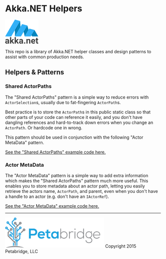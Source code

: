 # Akka.NET Helpers
![Akka.NET Logo](akka_net_logo.png)

This repo is a library of Akka.NET helper classes and design patterns to assist with common production needs.

## Helpers & Patterns
### Shared ActorPaths
The "Shared ActorPaths" pattern is a simple way to reduce errors with `ActorSelection`s, usually due to fat-fingering `ActorPath`s.

Best practice is to store the `ActorPath`s in this public static class so that other parts of your code can reference it easily, and you don't have dangling references and hard-to-track down errors when you change an `ActorPath`. Or hardcode one in wrong.

This pattern should be used in conjunction with the following "Actor MetaData" pattern.

[See the "Shared ActorPaths" example code here.](/AkkaHelpers/ActorPaths.cs)

### Actor MetaData
The "Actor MetaData" pattern is a simple way to add extra information which makes the "Shared ActorPaths" pattern much more useful. This enables you to store metadata about an actor path, letting you easily retrieve the actors name, `ActorPath`, and parent, even when you don't have a handle to an actor (e.g. don't have an `IActorRef`).

[See the "Actor MetaData" example code here.](/AkkaHelpers/ActorMetaData.cs)




***
![Petabridge Logo](petabridge_logo.png)
Copyright 2015 Petabridge, LLC